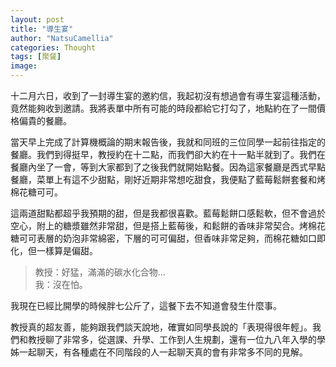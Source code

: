 ```yaml
---
layout: post
title: "導生宴"
author: "NatsuCamellia"
categories: Thought
tags: [聚餐]
image: 
---
```


十二月六日，收到了一封導生宴的邀約信，我起初沒有想過會有導生宴這種活動，竟然能夠收到邀請。我將表單中所有可能的時段都給它打勾了，地點約在了一間價格偏貴的餐廳。

當天早上完成了計算機概論的期末報告後，我就和同班的三位同學一起前往指定的餐廳。我們到得挺早，教授約在十二點，而我們卻大約在十一點半就到了。我們在餐廳內坐了一會，等到大家都到了之後我們就開始點餐。因為這家餐廳是西式早點餐廳，菜單上有這不少甜點，剛好近期非常想吃甜食，我便點了藍莓鬆餅套餐和烤棉花糖可可。

這兩道甜點都超乎我預期的甜，但是我都很喜歡。藍莓鬆餅口感鬆軟，但不會過於空心，附上的糖漿雖然非常甜，但是搭上藍莓後，和鬆餅的香味非常契合。烤棉花糖可可表層的奶泡非常綿密，下層的可可偏甜，但香味非常足夠，而棉花糖如口即化，但一樣算是偏甜。

> 教授：好猛，滿滿的碳水化合物...<br>
> 我：沒在怕。

我現在已經比開學的時候胖七公斤了，這餐下去不知道會發生什麼事。

教授真的超友善，能夠跟我們談天說地，確實如同學長說的「表現得很年輕」。我們和教授聊了非常多，從選課、升學、工作到人生規劃，還有一位九八年入學的學姊一起聊天，有各種處在不同階段的人一起聊天真的會有非常多不同的見解。